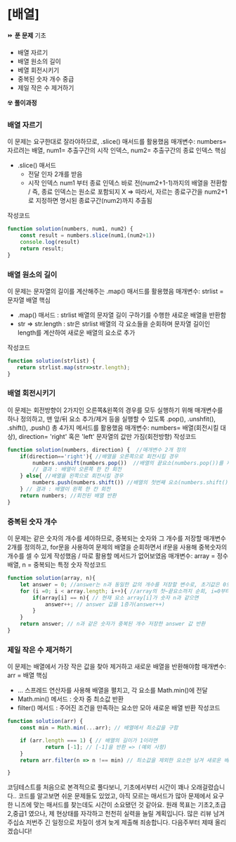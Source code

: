 # [배열]

⏩ **푼 문제**
기초
- 배열 자르기
- 배열 원소의 길이
- 베열 회전시키기
- 중복된 숫자 개수
중급
- 제일 작은 수 제거하기

☢️ **풀이과정**
### 배열 자르기
이 문제는 요구한대로 잘라야하므로, .slice() 매서드를 활용했음
매개변수: numbers= 자르려는 배열, num1= 추출구간의 시작 인덱스, num2= 추출구간의 종료 인덱스
핵심
- .slice() 매서드 
  - 전달 인자 2개를 받음
  - 시작 인덱스 num1 부터 종료 인덱스 바로 전(num2+1-1)까지의 배열을 전환함 / 즉, 종료 인덱스는 원소로 포함되지 X
  => 따라서, 자르는 종료구간을 num2+1로 지정하면 명시된 종료구간(num2)까지 추출됨

작성코드
```javascript
function solution(numbers, num1, num2) {
    const result = numbers.slice(num1,(num2+1))
    console.log(result)
    return result;
}
```

### 배열 원소의 길이
이 문제는 문자열의 길이를 계산해주는 .map() 매서드를 활용했음
매개변수: strlist = 문자열 배열
핵심
- .map() 매서드
 : strlist 배열의 문자열 길이 구하기를 수행한 새로운 배열을 반환함
- str => str.length 
 : str은 strlist 배열의 각 요소들을 순회하며 문자열 길이인 length를 계산하여 새로운 배열의 요소로 추가

 작성코드
 ```javascript
 function solution(strlist) {
    return strlist.map(str=>str.length);
}
```

### 배열 회전시키기
이 문제는 회전방향이 2가지인 오른쪽&왼쪽의 경우를 모두 실행하기 위해 매개변수를 하나 정의하고, 맨 앞/뒤 요소 추가/제거 등을 실행할 수 있도록
.pop(), .unshfit(), .shift(), .push() 총 4가지 메서드를 활용했음
매개변수: numbers= 배열(회전시킬 대상), direction= 'right' 혹은 'left' 문자열의 값만 가짐(회전방향)
작성코드
```javascript
function solution(numbers, direction) {  //매개변수 2개 정의
    if(direction=='right'){ //배열을 오른쪽으로 회전시킬 경우
        numbers.unshift(numbers.pop())  //배열의 끝요소(numbers.pop())를 제거하고, 이를 배열의 맨 앞에 추가(numbers.unshift())
        // 결과 : 배열이 오른쪽 한 칸 회전
    } else{ //배열을 왼쪽으로 회전시킬 경우
        numbers.push(numbers.shift()) //배열의 첫번째 요소(numbers.shift())를 제거하고, 이를 배열의 맨 뒤에 추가(numbers.push())
    } // 결과 : 배열이 왼쪽 한 칸 회전
    return numbers; //회전된 배열 반환
}
```

### 중복된 숫자 개수
이 문제는 같은 숫자의 개수를 세야하므로, 중복되는 숫자와 그 개수를 저장할 매개변수 2개를 정의하고, for문을 사용하여 문제의 배열을 순회하면서 if문을 사용해 중복숫자의 개수를 셀 수 있게 작성했음 / 따로 활용할 메서드가 없어보였음
매개변수: array = 정수 배열, n = 중복되는 특정 숫자 
작성코드
```javascript
function solution(array, n){
    let answer = 0; //answer는 n과 동일한 값의 개수를 저장할 변수로, 초기값은 0으로 설정
    for (i =0; i < array.length; i++){ //array의 첫~끝요소까지 순회, i=0부터 시작해 배열의 길이(array.length)보다 작을때까지 반복
        if(array[i] == n){ // 현재 요소 array[i]가 숫자 n과 같으면 
            answer++; // answer 값을 1증가(answer++)
        }
    }
    return answer; // n과 같은 숫자가 중복된 개수 저장한 answer 값 반환
} 
```

### 제일 작은 수 제거하기
이 문제는 배열에서 가장 작은 값을 찾아 제거하고 새로운 배열을 반환해야함
매개변수: arr = 배열
핵심
- ... 스프레드 연산자를 사용해 배열을 펼치고, 각 요소를 Math.min()에 전달
- Math.min() 메서드
  : 숫자 중 최소값 반환
- filter() 메서드
  : 주어진 조건을 만족하는 요소만 모아 새로운 배열 반환
작성코드 
```javascript
function solution(arr) {
    const min = Math.min(...arr); // 배열에서 최소값을 구함

    if (arr.length === 1) { // 배열의 길이가 1이라면
            return [-1]; // [-1]을 반환 => (예외 사항)
    }
    return arr.filter(n => n !== min) // 최소값을 제외한 요소만 남겨 새로운 배열 반환

}
```

코딩테스트를 처음으로 본격적으로 풀다보니, 기초에서부터 시간이 꽤나 오래걸렸습니다.. 코드를 알고보면 쉬운 문제들도 있었고, 아직 모르는 매서드가 많아 문제에서 요구한 니즈에 맞는 매서드를 찾는데도 시간이 소요됐던 것 같아요.
원래 목표는 기초2,초급2,중급1 였으나, 제 현상태를 자각하고 천천히 실력을 늘릴 계획입니다. 많은 리뷰 남겨주십쇼 저번주 긴 일정으로 차질이 생겨 늦게 제출해 죄송합니다. 다음주부터 제때 올리겠습니다!
